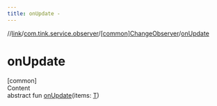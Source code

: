 ```yaml
---
title: onUpdate -
---
```

//[link](../../index.md)/[com.tink.service.observer](../index.md)/[[common]ChangeObserver](index.md)/[onUpdate](on-update.md)



# onUpdate  
[common]  
Content  
abstract fun [onUpdate](on-update.md)(items: [T](index.md))  



